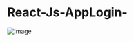 # React-Js-AppLogin-
![image](https://github.com/Shashank-btc/React-Js-AppLogin-/assets/89379408/3d90ce68-3d64-4835-a8ef-b586b0de61a2)
